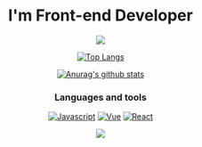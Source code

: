 <h1 align=center>I'm Front-end Developer</h1>
<div align=center><a href=https://www.codewars.com/users/xirade><img src=https://www.codewars.com/users/xirade/badges/large></a></div>

<p align=center><a href="https://github.com/xirade?tab=repositories"><img src="https://camo.githubusercontent.com/83fa125a4bc0925b61eabd3ce99f8fdf0f200a46e82371e3c12e4f61e1959518/68747470733a2f2f6769746875622d726561646d652d73746174732e76657263656c2e6170702f6170692f746f702d6c616e67732f3f757365726e616d653d586972616465266c61796f75743d636f6d70616374" alt="Top Langs" data-canonical-src="https://github-readme-stats.vercel.app/api/top-langs/?username=Xirade&amp;layout=compact" style="max-width:100%;"></a></p>

<p align=center><a target="_blank" rel="noopener noreferrer" href="https://camo.githubusercontent.com/f440e14358fc083bfcd1445eb925a36fbaf3839646e7f6475a4441a9f75e5566/68747470733a2f2f6769746875622d726561646d652d73746174732e76657263656c2e6170702f6170693f757365726e616d653d5869726164652673686f775f69636f6e733d74727565267468656d653d6d65726b6f"><img src="https://camo.githubusercontent.com/f440e14358fc083bfcd1445eb925a36fbaf3839646e7f6475a4441a9f75e5566/68747470733a2f2f6769746875622d726561646d652d73746174732e76657263656c2e6170702f6170693f757365726e616d653d5869726164652673686f775f69636f6e733d74727565267468656d653d6d65726b6f" alt="Anurag's github stats" data-canonical-src="https://github-readme-stats.vercel.app/api?username=Xirade&amp;show_icons=true&amp;theme=merko" style="max-width:100%;"></a></p>

<h3 align=center>Languages and tools</h3>
<div align=center>
<p><a target="_blank" rel="noopener noreferrer" href="https://camo.githubusercontent.com/252e69d43fcedf5295000652cacc09f52462085b60d44cc4fa44d056a89e4708/68747470733a2f2f696d672e736869656c64732e696f2f62616467652f2d4a6176617363726970742d3137323732373f7374796c653d666f722d7468652d6261646765266c6f676f3d4a617661736372697074266c6f676f436f6c6f723d433345344544"><img src="https://camo.githubusercontent.com/252e69d43fcedf5295000652cacc09f52462085b60d44cc4fa44d056a89e4708/68747470733a2f2f696d672e736869656c64732e696f2f62616467652f2d4a6176617363726970742d3137323732373f7374796c653d666f722d7468652d6261646765266c6f676f3d4a617661736372697074266c6f676f436f6c6f723d433345344544" alt="Javascript" data-canonical-src="https://img.shields.io/badge/-Javascript-172727?style=for-the-badge&amp;logo=Javascript&amp;logoColor=C3E4ED" style="max-width:100%;"></a>
<a target="_blank" rel="noopener noreferrer" href="https://camo.githubusercontent.com/92bae054f79c93f00a68c335044b1e1187d0e8b057a696659b8a68dba433245d/68747470733a2f2f696d672e736869656c64732e696f2f62616467652f2d5675652d3137323732373f7374796c653d666f722d7468652d6261646765266c6f676f3d56266c6f676f436f6c6f723d354639454130"><img src="https://camo.githubusercontent.com/92bae054f79c93f00a68c335044b1e1187d0e8b057a696659b8a68dba433245d/68747470733a2f2f696d672e736869656c64732e696f2f62616467652f2d5675652d3137323732373f7374796c653d666f722d7468652d6261646765266c6f676f3d56266c6f676f436f6c6f723d354639454130" alt="Vue" data-canonical-src="https://img.shields.io/badge/-Vue-172727?style=for-the-badge&amp;logo=V&amp;logoColor=5F9EA0" style="max-width:100%;"></a>
<a target="_blank" rel="noopener noreferrer" href="https://camo.githubusercontent.com/65a524cafb423cd85fdb6aae782922efcd037447133c647edd7a80535f8b8d39/68747470733a2f2f696d672e736869656c64732e696f2f62616467652f2d52656163742d3137323732373f7374796c653d666f722d7468652d6261646765266c6f676f3d7265616374266c6f676f436f6c6f723d343243304642"><img src="https://camo.githubusercontent.com/65a524cafb423cd85fdb6aae782922efcd037447133c647edd7a80535f8b8d39/68747470733a2f2f696d672e736869656c64732e696f2f62616467652f2d52656163742d3137323732373f7374796c653d666f722d7468652d6261646765266c6f676f3d7265616374266c6f676f436f6c6f723d343243304642" alt="React" data-canonical-src="https://img.shields.io/badge/-React-172727?style=for-the-badge&amp;logo=react&amp;logoColor=42C0FB" style="max-width:100%;"></a></p>
<p><img src="https://img.shields.io/badge/PHP-777BB4?style=for-the-badge&logo=php&logoColor=white" style="max-width:100%;"/></p>
</div>
